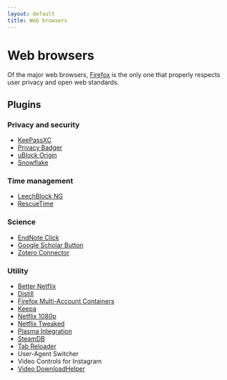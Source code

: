 ```yaml
---
layout: default
title: Web browsers
---
```


# Web browsers
Of the major web browsers,
[Firefox](https://www.mozilla.org/en-US/firefox/)
is the only one that properly respects user privacy and open web standards.

## Plugins

### Privacy and security
- [KeePassXC](https://addons.mozilla.org/en-US/firefox/addon/keepassxc-browser/)
- [Privacy Badger](https://privacybadger.org/)
- [uBlock Origin](https://ublockorigin.com/)
- [Snowflake](https://snowflake.torproject.org/)

### Time management
- [LeechBlock NG](https://addons.mozilla.org/en-US/firefox/addon/leechblock-ng/)
- [RescueTime](https://www.rescuetime.com/)

### Science
- [EndNote Click](https://addons.mozilla.org/en-US/firefox/addon/kopernio/)
- [Google Scholar Button](https://addons.mozilla.org/en-US/firefox/addon/google-scholar-button/)
- [Zotero Connector](https://www.zotero.org/download/connectors)

### Utility
- [Better Netflix](https://addons.mozilla.org/en-US/firefox/addon/better-netflix/)
- [Distill](https://distill.io/)
- [Firefox Multi-Account Containers](https://addons.mozilla.org/en-US/firefox/addon/multi-account-containers/)
- [Keepa](https://keepa.com/)
- [Netflix 1080p](https://addons.mozilla.org/en-US/firefox/addon/netflix-1080p-firefox/)
- [Netflix Tweaked](https://github.com/andrewbrey/netflix-tweaked)
- [Plasma Integration](https://addons.mozilla.org/en-US/firefox/addon/plasma-integration/)
- [SteamDB](https://steamdb.info/extension/)
- [Tab Reloader](https://addons.mozilla.org/en-US/firefox/addon/tab-reloader/)
- User-Agent Switcher
- Video Controls for Instagram
- [Video DownloadHelper](https://www.downloadhelper.net/)
